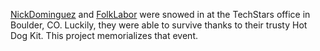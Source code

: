 


[NickDominguez](https://github.com/nickdominguez) and [FolkLabor](https://github.com/folklabor) were snowed in at the TechStars office in Boulder, CO.
Luckily, they were able to survive thanks to their trusty Hot Dog Kit. This project
memorializes that event.

